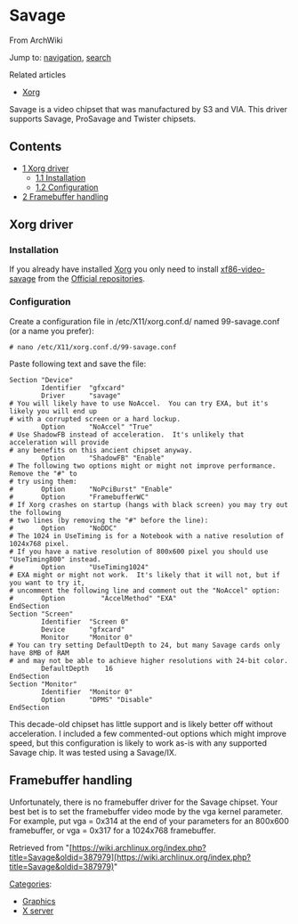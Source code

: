 # Savage

From ArchWiki

Jump to: [navigation](#column-one), [search](#searchInput)

Related articles

*   [Xorg](/index.php/Xorg "Xorg")

Savage is a video chipset that was manufactured by S3 and VIA. This driver supports Savage, ProSavage and Twister chipsets.

## Contents

*   [1 Xorg driver](#Xorg_driver)
    *   [1.1 Installation](#Installation)
    *   [1.2 Configuration](#Configuration)
*   [2 Framebuffer handling](#Framebuffer_handling)

## Xorg driver

### Installation

If you already have installed [Xorg](/index.php/Xorg "Xorg") you only need to install [xf86-video-savage](https://www.archlinux.org/packages/?name=xf86-video-savage) from the [Official repositories](/index.php/Official_repositories "Official repositories").

### Configuration

Create a configuration file in /etc/X11/xorg.conf.d/ named 99-savage.conf (or a name you prefer):

```
# nano /etc/X11/xorg.conf.d/99-savage.conf

```

Paste following text and save the file:

```
Section "Device"
        Identifier	"gfxcard"
        Driver		"savage"
# You will likely have to use NoAccel.  You can try EXA, but it's likely you will end up
# with a corrupted screen or a hard lockup.
        Option		"NoAccel" "True"
# Use ShadowFB instead of acceleration.  It's unlikely that acceleration will provide
# any benefits on this ancient chipset anyway.
        Option		"ShadowFB" "Enable"
# The following two options might or might not improve performance.  Remove the "#" to
# try using them:
#       Option		"NoPciBurst" "Enable"
#       Option		"FramebufferWC"
# If Xorg crashes on startup (hangs with black screen) you may try out the following 
# two lines (by removing the "#" before the line):
#       Option		"NoDDC"
# The 1024 in UseTiming is for a Notebook with a native resolution of 1024x768 pixel.
# If you have a native resolution of 800x600 pixel you should use "UseTiming800" instead.
#       Option		"UseTiming1024"
# EXA might or might not work.  It's likely that it will not, but if you want to try it,
# uncomment the following line and comment out the "NoAccel" option:
#       Option         "AccelMethod" "EXA"
EndSection
Section "Screen"
        Identifier	"Screen 0"
        Device		"gfxcard"
        Monitor		"Monitor 0"
# You can try setting DefaultDepth to 24, but many Savage cards only have 8MB of RAM
# and may not be able to achieve higher resolutions with 24-bit color.
        DefaultDepth	16
EndSection
Section "Monitor"
        Identifier	"Monitor 0"
        Option		"DPMS" "Disable"
EndSection

```

This decade-old chipset has little support and is likely better off without acceleration. I included a few commented-out options which might improve speed, but this configuration is likely to work as-is with any supported Savage chip. It was tested using a Savage/IX.

## Framebuffer handling

Unfortunately, there is no framebuffer driver for the Savage chipset. Your best bet is to set the framebuffer video mode by the vga kernel parameter. For example, put vga = 0x314 at the end of your parameters for an 800x600 framebuffer, or vga = 0x317 for a 1024x768 framebuffer.

Retrieved from "[https://wiki.archlinux.org/index.php?title=Savage&oldid=387979](https://wiki.archlinux.org/index.php?title=Savage&oldid=387979)"

[Categories](/index.php/Special:Categories "Special:Categories"):

*   [Graphics](/index.php/Category:Graphics "Category:Graphics")
*   [X server](/index.php/Category:X_server "Category:X server")
